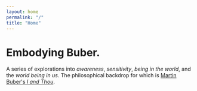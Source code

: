 ```yaml
---
layout: home
permalink: "/"
title: "Home"
---
```


# Embodying Buber.

A series of explorations into _awareness_, _sensitivity_, _being in the world_, and the _world being in us_. The philosophical backdrop for which is [Martin Buber's _I and Thou_](/i-and-thou/).
